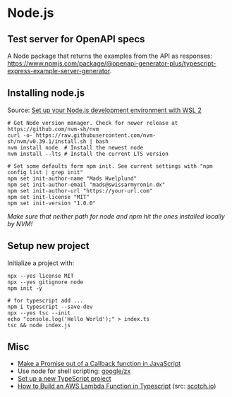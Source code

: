 # Node.js

## Test server for OpenAPI specs

A Node package that returns the examples from the API as responses: <https://www.npmjs.com/package/@openapi-generator-plus/typescript-express-example-server-generator>.

## Installing node.js

Source: [Set up your Node.js development environment with WSL 2](https://docs.microsoft.com/en-us/windows/nodejs/setup-on-wsl2)

```shell
# Get Node version manager. Check for newer release at https://github.com/nvm-sh/nvm
curl -o- https://raw.githubusercontent.com/nvm-sh/nvm/v0.39.1/install.sh | bash
nvm install node  # Install the newest node
nvm install --lts # Install the current LTS version

# Set some defaults form npm init. See current settings with "npm config list | grep init"
npm set init-author-name "Mads Hvelplund"
npm set init-author-email "mads@swissarmyronin.dx"
npm set init-author-url "https://your-url.com"
npm set init-license "MIT"
npm set init-version "1.0.0"
```

_Make sure that neither path for node and npm hit the ones installed locally by NVM!_

## Setup new project

Initialize a project with:

```shell
npx --yes license MIT
npx --yes gitignore node
npm init -y

# for typescript add ...
npm i typescript --save-dev
npx --yes tsc --init
echo "console.log('Hello World');" > index.ts
tsc && node index.js
```

## Misc

- [Make a Promise out of a Callback function in JavaScript](https://www.freecodecamp.org/news/how-to-make-a-promise-out-of-a-callback-function-in-javascript-d8ec35d1f981/)
- Use node for shell scripting: [google/zx](https://github.com/google/zx)
- [Set up a new TypeScript project](https://www.digitalocean.com/community/tutorials/typescript-new-project)
- [How to Build an AWS Lambda Function in Typescript](../files/How_to_Build_an_AWS_Lambda_Function_in_Typescript.pdf) (src: [scotch.io](https://web.archive.org/web/20201031135018/https://scotch.io/@nwayve/how-to-build-a-lambda-function-in-typescript))

